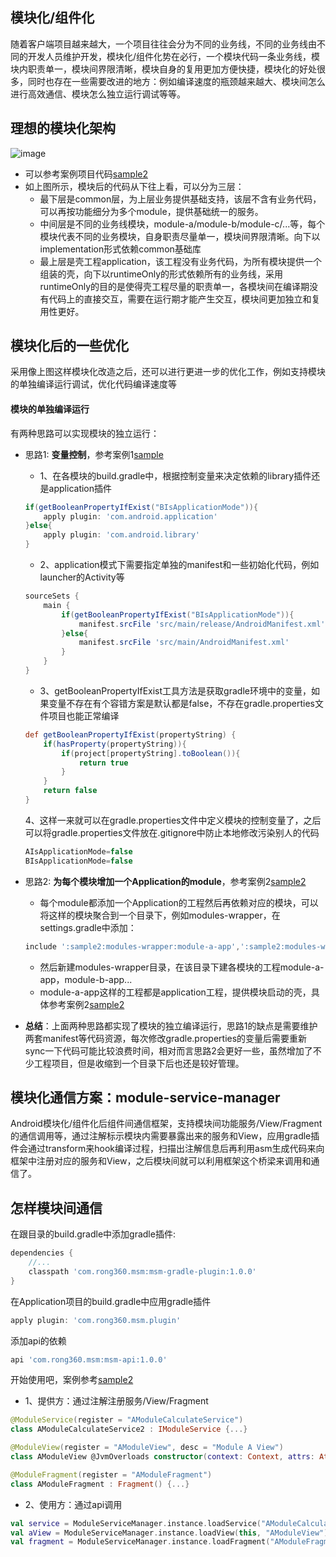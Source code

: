 ## 模块化/组件化

随着客户端项目越来越大，一个项目往往会分为不同的业务线，不同的业务线由不同的开发人员维护开发，模块化/组件化势在必行，一个模块代码一条业务线，模块内职责单一，模块间界限清晰，模块自身的复用更加方便快捷，模块化的好处很多，同时也存在一些需要改进的地方：例如编译速度的瓶颈越来越大、模块间怎么进行高效通信、模块怎么独立运行调试等等。


## 理想的模块化架构
![image](https://github.com/heimashi/module-service-manager/blob/master/imgs/modules.png)
- 可以参考案例项目代码[sample2](https://github.com/heimashi/module-service-manager/tree/master/sample2)
- 如上图所示，模块后的代码从下往上看，可以分为三层：
	- 最下层是common层，为上层业务提供基础支持，该层不含有业务代码，可以再按功能细分为多个module，提供基础统一的服务。
	- 中间层是不同的业务线模块，module-a/module-b/module-c/...等，每个模块代表不同的业务模块，自身职责尽量单一，模块间界限清晰。向下以implementation形式依赖common基础库
	- 最上层是壳工程application，该工程没有业务代码，为所有模块提供一个组装的壳，向下以runtimeOnly的形式依赖所有的业务线，采用runtimeOnly的目的是使得壳工程尽量的职责单一，各模块间在编译期没有代码上的直接交互，需要在运行期才能产生交互，模块间更加独立和复用性更好。

## 模块化后的一些优化

采用像上图这样模块化改造之后，还可以进行更进一步的优化工作，例如支持模块的单独编译运行调试，优化代码编译速度等

#### 模块的单独编译运行
有两种思路可以实现模块的独立运行：
- 思路1: **变量控制**，参考案例1[sample](https://github.com/heimashi/module-service-manager/tree/master/sample)
	- 1、在各模块的build.gradle中，根据控制变量来决定依赖的library插件还是application插件
	```Groovy
	if(getBooleanPropertyIfExist("BIsApplicationMode")){
    	apply plugin: 'com.android.application'
	}else{
    	apply plugin: 'com.android.library'
	}
	```
	- 2、application模式下需要指定单独的manifest和一些初始化代码，例如launcher的Activity等
	```Groovy
	sourceSets {
        main {
            if(getBooleanPropertyIfExist("BIsApplicationMode")){
                manifest.srcFile 'src/main/release/AndroidManifest.xml'
            }else{
                manifest.srcFile 'src/main/AndroidManifest.xml'
            }
        }
    }
	```
	- 3、getBooleanPropertyIfExist工具方法是获取gradle环境中的变量，如果变量不存在有个容错方案是默认都是false，不存在gradle.properties文件项目也能正常编译
	```Groovy
	def getBooleanPropertyIfExist(propertyString) {
        if(hasProperty(propertyString)){
            if(project[propertyString].toBoolean()){
                return true
            }
        }
        return false
    }
	```
	4、这样一来就可以在gradle.properties文件中定义模块的控制变量了，之后可以将gradle.properties文件放在.gitignore中防止本地修改污染别人的代码
	```Groovy
	AIsApplicationMode=false
	BIsApplicationMode=false
	```
- 思路2: **为每个模块增加一个Application的module**，参考案例2[sample2](https://github.com/heimashi/module-service-manager/tree/master/sample2)

	- 每个module都添加一个Application的工程然后再依赖对应的模块，可以将这样的模块聚合到一个目录下，例如modules-wrapper，在settings.gradle中添加：
	```Groovy
	include ':sample2:modules-wrapper:module-a-app',':sample2:modules-wrapper:module-b-app'
	```
	- 然后新建modules-wrapper目录，在该目录下建各模块的工程module-a-app，module-b-app...
	- module-a-app这样的工程都是application工程，提供模块启动的壳，具体参考案例2[sample2](https://github.com/heimashi/module-service-manager/tree/master/sample2)

- **总结**：上面两种思路都实现了模块的独立编译运行，思路1的缺点是需要维护两套manifest等代码资源，每次修改gradle.properties的变量后需要重新sync一下代码可能比较浪费时间，相对而言思路2会更好一些，虽然增加了不少工程项目，但是收缩到一个目录下后也还是较好管理。


## 模块化通信方案：module-service-manager

Android模块化/组件化后组件间通信框架，支持模块间功能服务/View/Fragment的通信调用等，通过注解标示模块内需要暴露出来的服务和View，应用gradle插件会通过transform来hook编译过程，扫描出注解信息后再利用asm生成代码来向框架中注册对应的服务和View，之后模块间就可以利用框架这个桥梁来调用和通信了。

## 怎样模块间通信

在跟目录的build.gradle中添加gradle插件:
```Groovy
dependencies {
    //...
    classpath 'com.rong360.msm:msm-gradle-plugin:1.0.0'
}
```
在Application项目的build.gradle中应用gradle插件
```Groovy
apply plugin: 'com.rong360.msm.plugin'
```
添加api的依赖
```Groovy
api 'com.rong360.msm:msm-api:1.0.0'
```
开始使用吧，案例参考[sample2](https://github.com/heimashi/module-service-manager/tree/master/sample2)

- 1、提供方：通过注解注册服务/View/Fragment
```kotlin
@ModuleService(register = "AModuleCalculateService")
class AModuleCalculateService2 : IModuleService {...}

@ModuleView(register = "AModuleView", desc = "Module A View")
class AModuleView @JvmOverloads constructor(context: Context, attrs: AttributeSet? = null) : LinearLayout(context, attrs) {...}

@ModuleFragment(register = "AModuleFragment")
class AModuleFragment : Fragment() {...}
```
- 2、使用方：通过api调用
```kotlin
val service = ModuleServiceManager.instance.loadService("AModuleCalculateService") as IModuleService?
val aView = ModuleServiceManager.instance.loadView(this, "AModuleView")
val fragment = ModuleServiceManager.instance.loadFragment("AModuleFragment")
```
